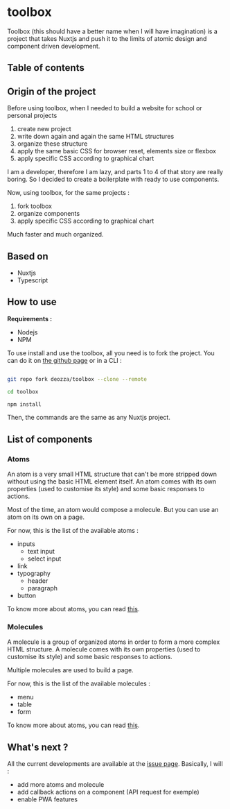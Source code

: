 # toolbox

Toolbox (this should have a better name when I will have imagination) is a project that takes Nuxtjs and push it to the limits of atomic design and component driven development.

## Table of contents

## Origin of the project

Before using toolbox, when I needed to build a website for school or personal projects
  1. create new project
  2. write down again and again the same HTML structures
  3. organize these structure
  4. apply the same basic CSS for browser reset, elements size or flexbox
  5. apply specific CSS according to graphical chart

I am a developer, therefore I am lazy, and parts 1 to 4 of that story are really boring. So I decided to create a boilerplate with ready to use components.

Now, using toolbox, for the same projects : 
  1. fork toolbox
  2. organize components
  3. apply specific CSS according to graphical chart
  
Much faster and much organized. 

## Based on

 * Nuxtjs
 * Typescript

## How to use

**Requirements :**

 * Nodejs
 * NPM

To use install and use the toolbox, all you need is to fork the project. You can do it on [the github page](https://github.com/deozza/toolbox) or in a CLI :

```bash

git repo fork deozza/toolbox --clone --remote

cd toolbox

npm install
```

Then, the commands are the same as any Nuxtjs project.

## List of components

### Atoms

An atom is a very small HTML structure that can't be more stripped down without using the basic HTML element itself. An atom comes with its own properties (used to customise its style) and some basic responses to actions.

Most of the time, an atom would compose a molecule. But you can use an atom on its own on a page.

For now, this is the list of the available atoms : 
 * inputs
   * text input
   * select input
 * link
 * typography
   * header
   * paragraph
 * button

To know more about atoms, you can read [this](./components/Atoms/README.md).

### Molecules

A molecule is a group of organized atoms in order to form a more complex HTML structure. A molecule comes with its own properties (used to customise its style) and some basic responses to actions.

Multiple molecules are used to build a page.

For now, this is the list of the available molecules : 
 * menu
 * table
 * form

To know more about atoms, you can read [this](./components/Molecules/README.md).

## What's next ?

All the current developments are available at the [issue page](https://github.com/deozza/toolbox/issues). Basically, I will : 

 * add more atoms and molecule
 * add callback actions on a component (API request for exemple)
 * enable PWA features

